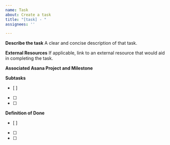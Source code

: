 ```yaml
---
name: Task
about: Create a task
title: "[task] - "
assignees: ''

---
```


**Describe the task**
A clear and concise description of that task.

**External Resources**
If applicable, link to an external resource that would aid in completing the task. 

**Associated Asana Project and Milestone**
[](url)

**Subtasks**
- [ ] 
- [ ] 
- [ ] 

**Definition of Done**
- [ ] 
- [ ] 
- [ ] 
